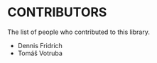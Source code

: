 CONTRIBUTORS
============

The list of people who contributed to this library.

 - Dennis Fridrich
 - Tomáš Votruba
